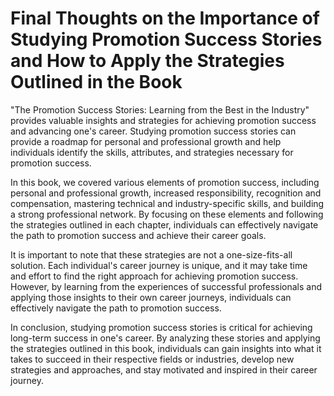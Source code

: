 Final Thoughts on the Importance of Studying Promotion Success Stories and How to Apply the Strategies Outlined in the Book
=======================================================================================================================================

"The Promotion Success Stories: Learning from the Best in the Industry" provides valuable insights and strategies for achieving promotion success and advancing one's career. Studying promotion success stories can provide a roadmap for personal and professional growth and help individuals identify the skills, attributes, and strategies necessary for promotion success.

In this book, we covered various elements of promotion success, including personal and professional growth, increased responsibility, recognition and compensation, mastering technical and industry-specific skills, and building a strong professional network. By focusing on these elements and following the strategies outlined in each chapter, individuals can effectively navigate the path to promotion success and achieve their career goals.

It is important to note that these strategies are not a one-size-fits-all solution. Each individual's career journey is unique, and it may take time and effort to find the right approach for achieving promotion success. However, by learning from the experiences of successful professionals and applying those insights to their own career journeys, individuals can effectively navigate the path to promotion success.

In conclusion, studying promotion success stories is critical for achieving long-term success in one's career. By analyzing these stories and applying the strategies outlined in this book, individuals can gain insights into what it takes to succeed in their respective fields or industries, develop new strategies and approaches, and stay motivated and inspired in their career journey.

